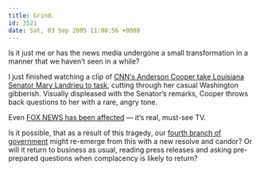```yaml
---
title: Grind.
id: 3521
date: Sat, 03 Sep 2005 11:08:56 +0000
---
```


Is it just me or has the news media undergone a small transformation in a manner that we haven’t seen in a while?  

I just finished watching a clip of [<span class="caps">CNN</span>‘s Anderson Cooper take Louisiana Senator Mary Landrieu to task](http://www.crooksandliars.com/2005/09/01.html#a4740), cutting through her casual Washington gibberish. Visually displeased with the Senator’s remarks, Cooper throws back questions to her with a rare, angry tone.  

Even [<span class="caps">FOX NEWS</span> has been affected](http://www.crooksandliars.com/2005/09/02.html#a4763) — it’s real, must-see <span class="caps">TV</span>.  

Is it possible, that as a result of this tragedy, our [fourth branch of government](http://en.wikipedia.org/wiki/Fourth_branch_of_government) might re-emerge from this with a new resolve and candor? Or will it return to business as usual, reading press releases and asking pre-prepared questions when complacency is likely to return?





